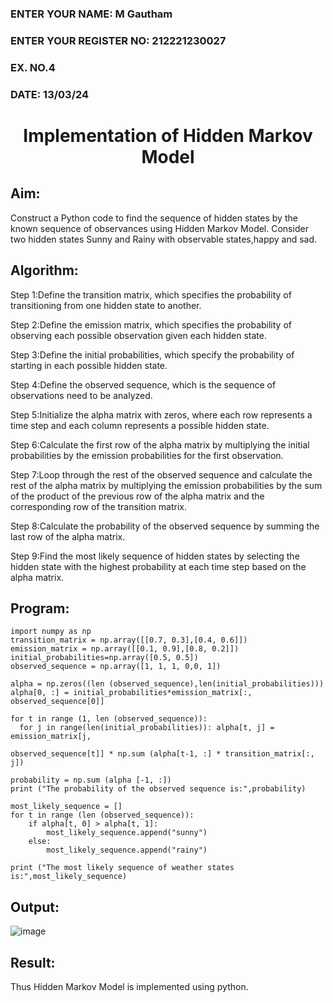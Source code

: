 <H3>ENTER YOUR NAME: M Gautham</H3>
<H3>ENTER YOUR REGISTER NO: 212221230027</H3>
<H3>EX. NO.4</H3>
<H3>DATE: 13/03/24</H3>
<H1 ALIGN =CENTER> Implementation of Hidden Markov Model</H1>

## Aim: 
Construct a Python code to find the sequence of hidden states by the known sequence of observances using Hidden Markov Model. Consider two hidden states Sunny and Rainy with observable states,happy and sad.

## Algorithm:

Step 1:Define the transition matrix, which specifies the probability of transitioning from  one hidden state to another.<be>

Step 2:Define the emission matrix, which specifies the probability of observing each possible observation given each hidden state.<be>

Step 3:Define the initial probabilities, which specify the probability of starting in each possible hidden state.<be>

Step 4:Define the observed sequence, which is the sequence of observations need to  be analyzed.<be>

Step 5:Initialize the alpha matrix with zeros, where each row represents a time step and each column represents a possible hidden state.<be>

Step 6:Calculate the first row of the alpha matrix by multiplying the initial  probabilities by the emission probabilities for the first observation.<be>

Step 7:Loop through the rest of the observed sequence and calculate the rest of the alpha matrix by multiplying the emission probabilities by the sum of the product of the previous row of the alpha matrix and the corresponding row of the transition matrix.<be>
                                                                                                      
Step 8:Calculate the probability of the observed sequence by summing the last row of the alpha matrix.<be>

Step 9:Find the most likely sequence of hidden states by selecting the hidden state with the highest probability at each time step based on the alpha matrix.<br>

## Program:
```
import numpy as np
transition_matrix = np.array([[0.7, 0.3],[0.4, 0.6]])
emission_matrix = np.array([[0.1, 0.9],[0.8, 0.2]])
initial_probabilities=np.array([0.5, 0.5])
observed_sequence = np.array([1, 1, 1, 0,0, 1])

alpha = np.zeros((len (observed_sequence),len(initial_probabilities)))
alpha[0, :] = initial_probabilities*emission_matrix[:, observed_sequence[0]]

for t in range (1, len (observed_sequence)): 
  for j in range(len(initial_probabilities)): alpha[t, j] = emission_matrix[j,
                                                                            observed_sequence[t]] * np.sum (alpha[t-1, :] * transition_matrix[:, j])

probability = np.sum (alpha [-1, :])
print ("The probability of the observed sequence is:",probability)

most_likely_sequence = []
for t in range (len (observed_sequence)):
    if alpha[t, 0] > alpha[t, 1]:
        most_likely_sequence.append("sunny")
    else:
        most_likely_sequence.append("rainy")

print ("The most likely sequence of weather states is:",most_likely_sequence)
```


## Output:
![image](https://github.com/muppirgautham/Ex-4--AAI/assets/94810884/a3de2bcf-a018-4997-97e6-51db009dd0d1)


## Result:
Thus Hidden Markov Model is implemented using python.

